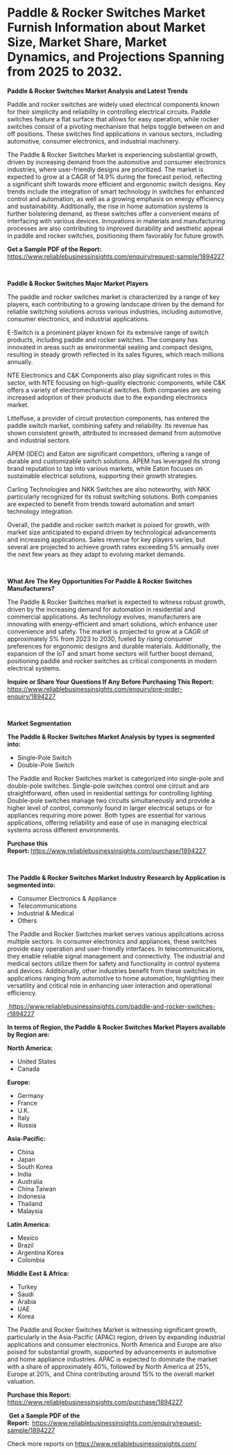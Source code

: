 <p><h1>Paddle & Rocker Switches Market Furnish Information about Market Size, Market Share, Market Dynamics, and Projections Spanning from 2025 to 2032.</h1></p><p><strong>Paddle & Rocker Switches Market Analysis and Latest Trends</strong></p>
<p><p>Paddle and rocker switches are widely used electrical components known for their simplicity and reliability in controlling electrical circuits. Paddle switches feature a flat surface that allows for easy operation, while rocker switches consist of a pivoting mechanism that helps toggle between on and off positions. These switches find applications in various sectors, including automotive, consumer electronics, and industrial machinery.</p><p>The Paddle & Rocker Switches Market is experiencing substantial growth, driven by increasing demand from the automotive and consumer electronics industries, where user-friendly designs are prioritized. The market is expected to grow at a CAGR of 14.9% during the forecast period, reflecting a significant shift towards more efficient and ergonomic switch designs. Key trends include the integration of smart technology in switches for enhanced control and automation, as well as a growing emphasis on energy efficiency and sustainability. Additionally, the rise in home automation systems is further bolstering demand, as these switches offer a convenient means of interfacing with various devices. Innovations in materials and manufacturing processes are also contributing to improved durability and aesthetic appeal in paddle and rocker switches, positioning them favorably for future growth.</p></p>
<p><strong>Get a Sample PDF of the Report:&nbsp;</strong> <a href="https://www.reliablebusinessinsights.com/enquiry/request-sample/1894227?utm_campaign=1106&utm_medium=2&utm_source=Github&utm_content=ia&utm_term=14012025&utm_id=paddle-rocker-switches">https://www.reliablebusinessinsights.com/enquiry/request-sample/1894227</a></p>
<p>&nbsp;</p>
<p><strong>Paddle & Rocker Switches Major Market Players</strong></p>
<p><p>The paddle and rocker switches market is characterized by a range of key players, each contributing to a growing landscape driven by the demand for reliable switching solutions across various industries, including automotive, consumer electronics, and industrial applications.</p><p>E-Switch is a prominent player known for its extensive range of switch products, including paddle and rocker switches. The company has innovated in areas such as environmental sealing and compact designs, resulting in steady growth reflected in its sales figures, which reach millions annually.</p><p>NTE Electronics and C&K Components also play significant roles in this sector, with NTE focusing on high-quality electronic components, while C&K offers a variety of electromechanical switches. Both companies are seeing increased adoption of their products due to the expanding electronics market.</p><p>Littelfuse, a provider of circuit protection components, has entered the paddle switch market, combining safety and reliability. Its revenue has shown consistent growth, attributed to increased demand from automotive and industrial sectors.</p><p>APEM (IDEC) and Eaton are significant competitors, offering a range of durable and customizable switch solutions. APEM has leveraged its strong brand reputation to tap into various markets, while Eaton focuses on sustainable electrical solutions, supporting their growth strategies. </p><p>Carling Technologies and NKK Switches are also noteworthy, with NKK particularly recognized for its robust switching solutions. Both companies are expected to benefit from trends toward automation and smart technology integration.</p><p>Overall, the paddle and rocker switch market is poised for growth, with market size anticipated to expand driven by technological advancements and increasing applications. Sales revenue for key players varies, but several are projected to achieve growth rates exceeding 5% annually over the next few years as they adapt to evolving market demands.</p></p>
<p>&nbsp;</p>
<p><strong>What Are The Key Opportunities For Paddle & Rocker Switches Manufacturers?</strong></p>
<p><p>The Paddle & Rocker Switches market is expected to witness robust growth, driven by the increasing demand for automation in residential and commercial applications. As technology evolves, manufacturers are innovating with energy-efficient and smart solutions, which enhance user convenience and safety. The market is projected to grow at a CAGR of approximately 5% from 2023 to 2030, fueled by rising consumer preferences for ergonomic designs and durable materials. Additionally, the expansion of the IoT and smart home sectors will further boost demand, positioning paddle and rocker switches as critical components in modern electrical systems.</p></p>
<p><strong>Inquire or Share Your Questions If Any Before Purchasing This Report:</strong> <a href="https://www.reliablebusinessinsights.com/enquiry/pre-order-enquiry/1894227?utm_campaign=1106&utm_medium=2&utm_source=Github&utm_content=ia&utm_term=14012025&utm_id=paddle-rocker-switches">https://www.reliablebusinessinsights.com/enquiry/pre-order-enquiry/1894227</a></p>
<p>&nbsp;</p>
<p><strong>Market Segmentation</strong></p>
<p><strong>The Paddle & Rocker Switches Market Analysis by types is segmented into:</strong></p>
<p><ul><li>Single-Pole Switch</li><li>Double-Pole Switch</li></ul></p>
<p><p>The Paddle and Rocker Switches market is categorized into single-pole and double-pole switches. Single-pole switches control one circuit and are straightforward, often used in residential settings for controlling lighting. Double-pole switches manage two circuits simultaneously and provide a higher level of control, commonly found in larger electrical setups or for appliances requiring more power. Both types are essential for various applications, offering reliability and ease of use in managing electrical systems across different environments.</p></p>
<p><strong>Purchase this Report:&nbsp;</strong><a href="https://www.reliablebusinessinsights.com/purchase/1894227?utm_campaign=1106&utm_medium=2&utm_source=Github&utm_content=ia&utm_term=14012025&utm_id=paddle-rocker-switches">https://www.reliablebusinessinsights.com/purchase/1894227</a></p>
<p>&nbsp;</p>
<p><strong>The Paddle & Rocker Switches Market Industry Research by Application is segmented into:</strong></p>
<p><ul><li>Consumer Electronics & Appliance</li><li>Telecommunications</li><li>Industrial & Medical</li><li>Others</li></ul></p>
<p><p>The Paddle and Rocker Switches market serves various applications across multiple sectors. In consumer electronics and appliances, these switches provide easy operation and user-friendly interfaces. In telecommunications, they enable reliable signal management and connectivity. The industrial and medical sectors utilize them for safety and functionality in control systems and devices. Additionally, other industries benefit from these switches in applications ranging from automotive to home automation, highlighting their versatility and critical role in enhancing user interaction and operational efficiency.</p></p>
<p><a href="https://www.reliablebusinessinsights.com/paddle-and-rocker-switches-r1894227?utm_campaign=1106&utm_medium=2&utm_source=Github&utm_content=ia&utm_term=14012025&utm_id=paddle-rocker-switches">&nbsp;https://www.reliablebusinessinsights.com/paddle-and-rocker-switches-r1894227</a></p>
<p><strong>In terms of Region, the Paddle & Rocker Switches Market Players available by Region are:</strong></p>
<p>
    <p> <strong> North America: </strong>
        <ul>
            <li>United States</li>
            <li>Canada</li>
        </ul>
        </p> 
    <p> <strong> Europe: </strong>
        <ul>
            <li>Germany</li>
            <li>France</li>
            <li>U.K.</li>
            <li>Italy</li>
            <li>Russia</li>
        </ul>
        </p> 
    <p> <strong> Asia-Pacific: </strong>
        <ul>
            <li>China</li>
            <li>Japan</li>
            <li>South Korea</li>
            <li>India</li>
            <li>Australia</li>
            <li>China Taiwan</li>
            <li>Indonesia</li>
            <li>Thailand</li>
            <li>Malaysia</li>
        </ul>
        </p> 
    <p> <strong> Latin America: </strong>
        <ul>
            <li>Mexico</li>
            <li>Brazil</li>
            <li>Argentina Korea</li>
            <li>Colombia</li>
        </ul>
        </p> 
    <p> <strong> Middle East & Africa: </strong>
        <ul>
            <li>Turkey</li>
            <li>Saudi</li>
            <li>Arabia</li>
            <li>UAE</li>
            <li>Korea</li>
        </ul>
    </p>
    </p>
<p><p>The Paddle and Rocker Switches Market is witnessing significant growth, particularly in the Asia-Pacific (APAC) region, driven by expanding industrial applications and consumer electronics. North America and Europe are also poised for substantial growth, supported by advancements in automotive and home appliance industries. APAC is expected to dominate the market with a share of approximately 40%, followed by North America at 25%, Europe at 20%, and China contributing around 15% to the overall market valuation.</p></p>
<p><strong>Purchase this Report: </strong><a href="https://www.reliablebusinessinsights.com/purchase/1894227?utm_campaign=1106&utm_medium=2&utm_source=Github&utm_content=ia&utm_term=14012025&utm_id=paddle-rocker-switches">https://www.reliablebusinessinsights.com/purchase/1894227</a></p>
<p>&nbsp;<strong>Get a Sample PDF of the Report:&nbsp;&nbsp;</strong><a href="https://www.reliablebusinessinsights.com/enquiry/request-sample/1894227?utm_campaign=1106&utm_medium=2&utm_source=Github&utm_content=ia&utm_term=14012025&utm_id=paddle-rocker-switches">https://www.reliablebusinessinsights.com/enquiry/request-sample/1894227</a></p>
<p><strong></strong></p>
<p>Check more reports on <a href="https://www.reliablebusinessinsights.com/?utm_campaign=1106&utm_medium=2&utm_source=Github&utm_content=ia&utm_term=14012025&utm_id=paddle-rocker-switches">https://www.reliablebusinessinsights.com/</a></p>